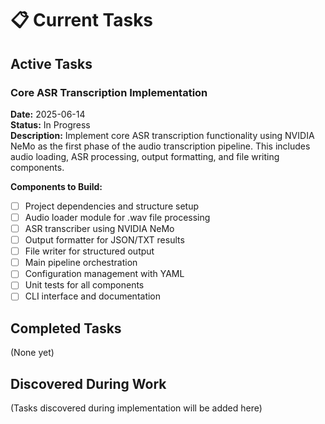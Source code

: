 # 📋 Current Tasks

## Active Tasks

### Core ASR Transcription Implementation
**Date:** 2025-06-14  
**Status:** In Progress  
**Description:** Implement core ASR transcription functionality using NVIDIA NeMo as the first phase of the audio transcription pipeline. This includes audio loading, ASR processing, output formatting, and file writing components.

**Components to Build:**
- [ ] Project dependencies and structure setup
- [ ] Audio loader module for .wav file processing
- [ ] ASR transcriber using NVIDIA NeMo
- [ ] Output formatter for JSON/TXT results
- [ ] File writer for structured output
- [ ] Main pipeline orchestration
- [ ] Configuration management with YAML
- [ ] Unit tests for all components
- [ ] CLI interface and documentation

## Completed Tasks

(None yet)

## Discovered During Work

(Tasks discovered during implementation will be added here)
